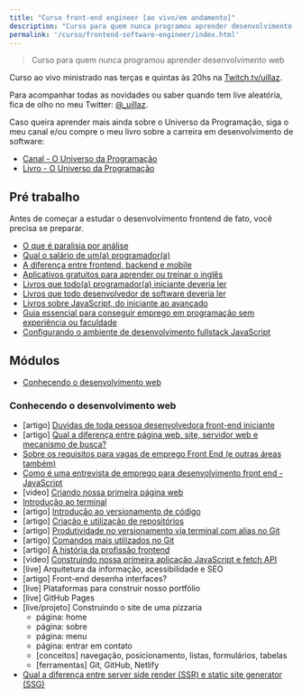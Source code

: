 ```yaml
---
title: "Curso front-end engineer [ao vivo/em andamento]"
description: "Curso para quem nunca programou aprender desenvolvimento web"
permalink: '/curso/frontend-software-engineer/index.html'
---
```

> Curso para quem nunca programou aprender desenvolvimento web

Curso ao vivo ministrado nas terças e quintas às 20hs na [Twitch.tv/uillaz](https://www.twitch.tv/uillaz).

Para acompanhar todas as novidades ou saber quando tem live aleatória, fica de olho no meu Twitter: [@_uillaz](https://twitter.com/_uillaz).

Caso queira aprender mais ainda sobre o Universo da Programação, siga o meu canal e/ou compre o meu livro sobre a carreira em desenvolvimento de software:

- [Canal - O Universo da Programação](https://www.youtube.com/channel/UCWrqsnPLl6aRX0ECUmPaZEw)
- [Livro - O Universo da Programação](https://www.casadocodigo.com.br/products/livro-universo-programacao)

## Pré trabalho

Antes de começar a estudar o desenvolvimento frontend de fato, você precisa se preparar.

- [O que é paralisia por análise](/posts/pare-de-procurar-conteúdo-e-comece-a-praticar-você-pode-estar-bloqueado-pela-paralisia-por-análise/)
- [Qual o salário de um(a) programador(a)](/posts/qual-o-salário-de-um-a-programador-a/)
- [A diferença entre frontend, backend e mobile](/posts/a-diferença-entre-frontend-backend-e-mobile/)
- [Aplicativos gratuitos para aprender ou treinar o inglês](/posts/aplicativos-gratuitos-para-aprender-ou-treinar-o-inglês/)
- [Livros que todo(a) programador(a) iniciante deveria ler](/posts/livros-que-todo-programador-iniciante-deveria-ler/)
- [Livros que todo desenvolvedor de software deveria ler](/posts/Livros-que-todo-desenvolvedor-de-software-deveria-ler/)
- [Livros sobre JavaScript, do iniciante ao avançado](/posts/Livros-sobre-JavaScript-do-iniciante-ao-avancado-e-ES6/)
- [Guia essencial para conseguir emprego em programação sem experiência ou faculdade](/posts/guia-conseguir-emprego-programação-sem-experiência-faculdade/)
- [Configurando o ambiente de desenvolvimento fullstack JavaScript](/posts/configurando-o-ambiente-de-desenvolvimento-fullstack-javascript/)

## Módulos

<!-- vscode-markdown-toc -->
* [Conhecendo o desenvolvimento web](#Conhecendoodesenvolvimentoweb)
<!-- * [Aprendendo programação para front-end web](#Aprendendoprogramaoparafront-endweb)
* [Desenvolvendo aplicações client-side completas](#Desenvolvendoaplicaesclient-sidecompletas)
* [Qualidade de software web front-end](#Qualidadedesoftwarewebfront-end) -->
<!-- vscode-markdown-toc-config
	numbering=false
	autoSave=true
	/vscode-markdown-toc-config -->
<!-- /vscode-markdown-toc -->

### <a name='Conhecendoodesenvolvimentoweb'></a>Conhecendo o desenvolvimento web

- [artigo] [Duvidas de toda pessoa desenvolvedora front-end iniciante](https://woliveiras.com.br/posts/duvidas-frontend-iniciante/)
- [artigo] [Qual a diferença entre página web, site, servidor web e mecanismo de busca?](https://developer.mozilla.org/pt-BR/docs/Learn/Common_questions/Pages_sites_servers_and_search_engines)
- [Sobre os requisitos para vagas de emprego Front End (e outras áreas também)](/posts/requisitos-para-vagas-front-end/)
- [Como é uma entrevista de emprego para desenvolvimento front end - JavaScript](/posts/Como-e-uma-entrevista-de-emprego-para-desenvolvimento-front-end-JavaScript/)
- [video] [Criando nossa primeira página web](https://youtu.be/2cUGqxhOaD0)
- [Introdução ao terminal](/posts/introdução-ao-terminal/)
- [artigo] [Introdução ao versionamento de código](/posts/introdução-a-versionamento-de-código-e-conhecendo-o-git/)
- [artigo] [Criação e utilização de repositórios](/posts/trabalhando-com-reposit%C3%B3rios-remotos-git-e-github/)
- [artigo] [Produtividade no versionamento via terminal com alias no Git](/posts/produtividade-no-versionamento-via-terminal-com-alias-no-git/)
- [artigo] [Comandos mais utilizados no Git](/posts/comandos-mais-utilizados-no-git/)
- [artigo] [A história da profissão frontend](/posts/a-historia-da-profissao-frontend/)
- [video] [Construindo nossa primeira aplicação JavaScript e fetch API](https://youtu.be/kNULXImqwxQ)
- [live] Arquitetura da informação, acessibilidade e SEO
- [artigo] Front-end desenha interfaces?
- [live] Plataformas para construir nosso portfólio
- [live] GitHub Pages
- [live/projeto] Construindo o site de uma pizzaria
	- página: home
	- página: sobre
	- página: menu
	- página: entrar em contato
	- [conceitos] navegação, posicionamento, listas, formulários, tabelas
	- [ferramentas] Git, GitHub, Netlify
- [Qual a diferença entre server side render (SSR) e static site generator (SSG)](/posts/qual-diferenca-server-side-render-ssr-e-static-site-generator-ssg/)
<!-- ## <a name='Aprendendoprogramaoparafront-endweb'></a>Aprendendo programação para front-end web
## <a name='Desenvolvendoaplicaesclient-sidecompletas'></a>Desenvolvendo aplicações client-side completas
## <a name='Qualidadedesoftwarewebfront-end'></a>Qualidade de software web front-end -->

